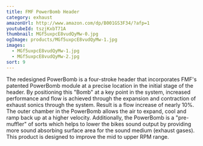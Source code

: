 ```yaml
---
title: FMF PowerBomb Header
category: exhaust
amazonUrl: http://www.amazon.com/dp/B001GS3F34/?afp=1
youtubeId: tszjKxbT71A
thumbnail: MGf5uxpcE8vudQyMw-0.jpg
ogImage: products/MGf5uxpcE8vudQyMw-1.jpg
images:
  - MGf5uxpcE8vudQyMw-1.jpg
  - MGf5uxpcE8vudQyMw-2.jpg
sort: 9
---
```


The redesigned PowerBomb is a four-stroke header that incorporates FMF's patented PowerBomb module at a precise location in the initial stage of the header. By positioning this "Bomb" at a key point in the system, increased performance and flow is achieved through the expansion and contraction of exhaust sonics through the system. Result is a flow increase of nearly 10%. The outer chamber in the PowerBomb allows the air to expand, cool and ramp back up at a higher velocity. Additionally, the PowerBomb is a "pre-muffler" of sorts which helps to lower the bikes sound output by providing more sound absorbing surface area for the sound medium (exhaust gases). This product is designed to improve the mid to upper RPM range.


